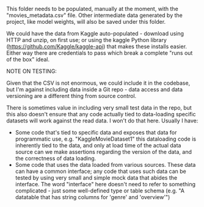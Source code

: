 This folder needs to be populated, manually at the moment, with the "movies_metadata.csv" file.
Other intermediate data generated by the project, like model weights, will also be saved under this folder. 

We could have the data from Kaggle auto-populated - download using HTTP and unzip, on first use;
or using the kaggle Python library (https://github.com/Kaggle/kaggle-api) that makes these installs easier. 
Either way there are credentials to pass which break a complete "runs out of the box" ideal.

NOTE ON TESTING:

Given that the CSV is not enormous, we could include it in the codebase, but I'm against including data 
inside a Git repo - data access and data versioning are a different thing from source control.

There is sometimes value in including very small test data in the repo, but this also doesn't ensure that any code
actually tied to data-loading specific datasets will work against the read data. I won't do that here. 
Usually I have:
- Some code that's tied to specific data and exposes that data for programmatic use, e.g. "KaggleMovieDataset1"
  this dataloading code is inherently tied to the data, and only at load time of the actual data source 
  can we make assertions regarding the version of the data, and the correctness of data loading.
- Some code that uses the data loaded from various sources. These data can have a common interface;
  any code that uses such data can be tested by using very small and simple mock data that abides the interface.
  The word "interface" here doesn't need to refer to something complicated - just some well-defined type
  or table schema (e.g. "A datatable that has string columns for 'genre' and 'overview'")


